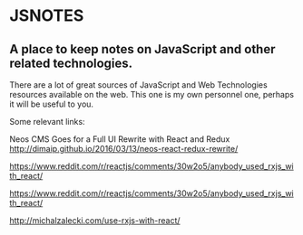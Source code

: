 # JSNOTES
 
## A place to keep notes on JavaScript and other related technologies.

There are a lot of great sources of JavaScript and Web Technologies resources available on the web. This one is my own personnel one, perhaps it will be useful to you.

Some relevant links:

Neos CMS Goes for a Full UI Rewrite with React and Redux
http://dimaip.github.io/2016/03/13/neos-react-redux-rewrite/

https://www.reddit.com/r/reactjs/comments/30w2o5/anybody_used_rxjs_with_react/

https://www.reddit.com/r/reactjs/comments/30w2o5/anybody_used_rxjs_with_react/

http://michalzalecki.com/use-rxjs-with-react/